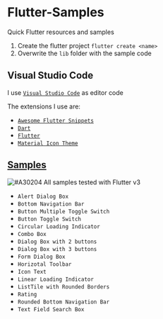 # Flutter-Samples
Quick Flutter resources and samples

1. Create the flutter project `flutter create <name>`
2. Overwrite the `lib` folder with the sample code

## Visual Studio Code
I use [`Visual Studio Code`](https://code.visualstudio.com/) as editor code

The extensions I use are:
- [`Awesome Flutter Snippets`](https://marketplace.visualstudio.com/items?itemName=Nash.awesome-flutter-snippets)
- [`Dart`](https://marketplace.visualstudio.com/items?itemName=Dart-Code.dart-code)
- [`Flutter`](https://marketplace.visualstudio.com/items?itemName=Dart-Code.flutter)
- [`Material Icon Theme`](https://marketplace.visualstudio.com/items?itemName=PKief.material-icon-theme)

## [Samples](src/README.md)
![#A30204](https://via.placeholder.com/10x10/F28082/000000.png?text=+) All samples tested with Flutter v3

- `Alert Dialog Box`
- `Bottom Navigation Bar`
- `Button Multiple Toggle Switch`
- `Button Toggle Switch`
- `Circular Loading Indicator`
- `Combo Box`
- `Dialog Box with 2 buttons`
- `Dialog Box with 3 buttons`
- `Form Dialog Box`
- `Horizotal Toolbar`
- `Icon Text`
- `Linear Loading Indicator`
- `ListTile with Rounded Borders`
- `Rating`
- `Rounded Bottom Navigation Bar`
- `Text Field Search Box`
